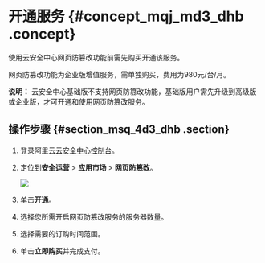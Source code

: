 # 开通服务 {#concept_mqj_md3_dhb .concept}

使用云安全中心网页防篡改功能前需先购买开通该服务。

网页防篡改功能为企业版增值服务，需单独购买，费用为980元/台/月。

**说明：** 云安全中心基础版不支持网页防篡改功能，基础版用户需先升级到高级版或企业版，才可开通和使用网页防篡改服务。

## 操作步骤 {#section_msq_4d3_dhb .section}

1.  登录阿里云[云安全中心控制台](https://yundun.console.aliyun.com/?p=sas)。
2.  定位到**安全运营** \> **应用市场** \> **网页防篡改**。

    ![](http://static-aliyun-doc.oss-cn-hangzhou.aliyuncs.com/assets/img/141295/156878566550969_zh-CN.png)

3.  单击**开通**。
4.  选择您所需开启网页防篡改服务的服务器数量。
5.  选择需要的订购时间范围。
6.  单击**立即购买**并完成支付。

